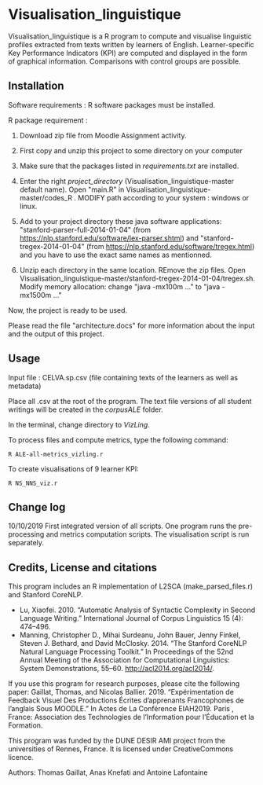 # Visualisation_linguistique

Visualisation_linguistique is a R program to compute and visualise linguistic profiles extracted from texts written by learners of English. Learner-specific Key Performance Indicators (KPI) are computed and displayed in the form of graphical information. Comparisons with control groups are possible.  



## Installation
Software requirements : 
R software packages must be installed.

R package requirement :

1. Download zip file from Moodle Assignment activity.

2. First copy and unzip this project to some directory on your computer

3. Make sure that the packages listed in *requirements.txt* are installed.

4. Enter the right *project_directory* (Visualisation_linguistique-master default name). Open "main.R" in Visualisation_linguistique-master/codes_R . MODIFY path according to your system : windows or linux.

5. Add to your project directory these java software applications: "stanford-parser-full-2014-01-04" (from https://nlp.stanford.edu/software/lex-parser.shtml) and "stanford-tregex-2014-01-04" (from https://nlp.stanford.edu/software/tregex.html) and you have to use the exact same names as mentionned.

6. Unzip each directory in the same location. REmove the zip files. Open Visualisation_linguistique-master/stanford-tregex-2014-01-04/tregex.sh. Modify memory allocation: change "java -mx100m ..." to "java -mx1500m ..."

Now, the project is ready to be used.

Please read the file "architecture.docs" for more information about the input and the output of this project.


## Usage
Input file : CELVA.sp.csv (file containing texts of the learners as well as metadata)

Place all .csv at the root of the program. The text file versions of all student writings will be created in the *corpusALE* folder. 

In the terminal, change directory to *VizLing*.

To process files and compute metrics, type the following command: 

```
R ALE-all-metrics_vizling.r
```

To create visualisations of 9 learner KPI:
```
R NS_NNS_viz.r
```

## Change log

10/10/2019 
First integrated version of all scripts. One program runs the pre-processing and metrics computation scripts. 
The visualisation script is run separately. 



## Credits, License and citations

This program includes an R implementation of L2SCA (make_parsed_files.r) and Stanford CoreNLP. 

- Lu, Xiaofei. 2010. “Automatic Analysis of Syntactic Complexity in Second Language Writing.” International Journal of Corpus Linguistics 15 (4): 474–496.
- Manning, Christopher D., Mihai Surdeanu, John Bauer, Jenny Finkel, Steven J. Bethard, and David McClosky. 2014. “The Stanford CoreNLP Natural Language Processing Toolkit.” In Proceedings of the 52nd Annual Meeting of the Association for Computational Linguistics: System Demonstrations, 55–60. http://acl2014.org/acl2014/.


If you use this program for research purposes, please cite the following paper:
Gaillat, Thomas, and Nicolas Ballier. 2019. “Expérimentation de Feedback Visuel Des Productions Écrites d’apprenants Francophones de l’anglais Sous MOODLE.” In Actes de La Conférence EIAH2019. Paris , France: Association des Technologies de l’Information pour l’Éducation et la Formation.



This program was funded by the DUNE DESIR AMI project from the universities of Rennes, France. It is licensed under CreativeCommons licence.

Authors: Thomas Gaillat, Anas Knefati and Antoine Lafontaine

